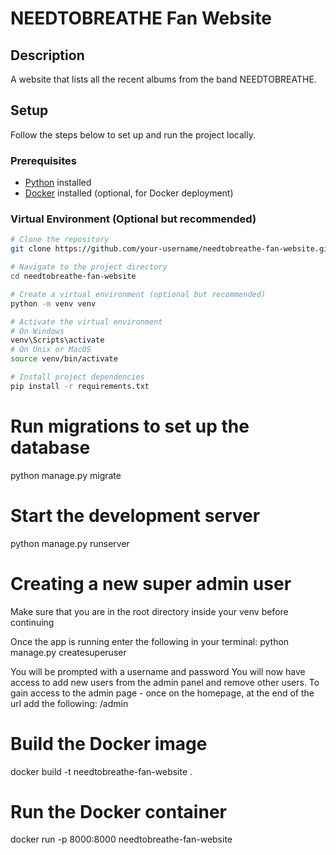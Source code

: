 # NEEDTOBREATHE Fan Website

## Description

A website that lists all the recent albums from the band NEEDTOBREATHE.

## Setup

Follow the steps below to set up and run the project locally.

### Prerequisites

- [Python](https://www.python.org/downloads/) installed
- [Docker](https://docs.docker.com/get-docker/) installed (optional, for Docker deployment)

### Virtual Environment (Optional but recommended)

```bash
# Clone the repository
git clone https://github.com/your-username/needtobreathe-fan-website.git

# Navigate to the project directory
cd needtobreathe-fan-website

# Create a virtual environment (optional but recommended)
python -m venv venv

# Activate the virtual environment
# On Windows
venv\Scripts\activate
# On Unix or MacOS
source venv/bin/activate

# Install project dependencies
pip install -r requirements.txt

```
# Run migrations to set up the database
python manage.py migrate

# Start the development server
python manage.py runserver

# Creating a new super admin user
Make sure that you are in the root directory inside your venv before continuing

Once the app is running enter the following in your terminal: 
python manage.py createsuperuser 

You will be prompted with a username and password
You will now have access to add new users from the admin panel and remove other users. 
To gain access to the admin page - once on the homepage, at the end of the url add the following: /admin

# Build the Docker image
docker build -t needtobreathe-fan-website .

# Run the Docker container
docker run -p 8000:8000 needtobreathe-fan-website
